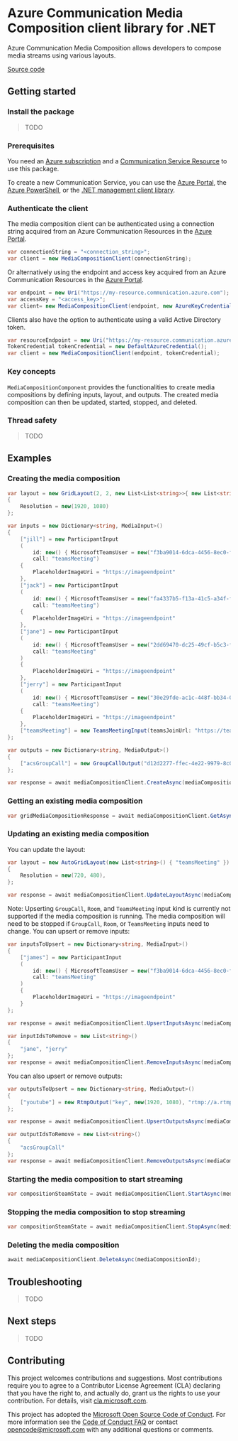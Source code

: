 # Azure Communication Media Composition client library for .NET

Azure Communication Media Composition allows developers to compose media streams using various layouts.

[Source code][source]

## Getting started

### Install the package
> TODO

### Prerequisites
You need an [Azure subscription][azure_sub] and a [Communication Service Resource][communication_resource_docs] to use this package.

To create a new Communication Service, you can use the [Azure Portal][communication_resource_create_portal], the [Azure PowerShell][communication_resource_create_power_shell], or the [.NET management client library][communication_resource_create_net].

### Authenticate the client
The media composition client can be authenticated using a connection string acquired from an Azure Communication Resources in the [Azure Portal][azure_portal].

```C# Snippet:CreateMediaCompositionClient
var connectionString = "<connection_string>";
var client = new MediaCompositionClient(connectionString);
```

Or alternatively using the endpoint and access key acquired from an Azure Communication Resources in the [Azure Portal][azure_portal].

```C# Snippet:CreateMediaCompositionClientFromAccessKey
var endpoint = new Uri("https://my-resource.communication.azure.com");
var accessKey = "<access_key>";
var client= new MediaCompositionClient(endpoint, new AzureKeyCredential(accessKey));
```

Clients also have the option to authenticate using a valid Active Directory token.

```C# Snippet:CreateMediaCompositionClientFromToken
var resourceEndpoint = new Uri("https://my-resource.communication.azure.com");
TokenCredential tokenCredential = new DefaultAzureCredential();
var client = new MediaCompositionClient(endpoint, tokenCredential);
```

### Key concepts
`MediaCompositionComponent` provides the functionalities to create media compositions by defining inputs, layout, and outputs. The created media composition can then be updated, started, stopped, and deleted.

### Thread safety
> TODO

## Examples
### Creating the media composition

```C# Snippet:CreateMediaComposition
var layout = new GridLayout(2, 2, new List<List<string>>{ new List<string> { "jill", "jack" }, new List<string> { "jane", "jerry" } })
{
    Resolution = new(1920, 1080)
};

var inputs = new Dictionary<string, MediaInput>()
{
    ["jill"] = new ParticipantInput
    (
        id: new() { MicrosoftTeamsUser = new("f3ba9014-6dca-4456-8ec0-fa03cfa2b7b7") },
        call: "teamsMeeting")
    {
        PlaceholderImageUri = "https://imageendpoint"
    },
    ["jack"] = new ParticipantInput
    (
        id: new() { MicrosoftTeamsUser = new("fa4337b5-f13a-41c5-a34f-f2aa46699b61") },
        call: "teamsMeeting")
    {
        PlaceholderImageUri = "https://imageendpoint"
    },
    ["jane"] = new ParticipantInput
    (
        id: new() { MicrosoftTeamsUser = new("2dd69470-dc25-49cf-b5c3-f562f08bf3b2") },
        call: "teamsMeeting"
    )
    {
        PlaceholderImageUri = "https://imageendpoint"
    },
    ["jerry"] = new ParticipantInput
    (
        id: new() { MicrosoftTeamsUser = new("30e29fde-ac1c-448f-bb34-0f3448d5a677") },
        call: "teamsMeeting")
    {
        PlaceholderImageUri = "https://imageendpoint"
    },
    ["teamsMeeting"] = new TeamsMeetingInput(teamsJoinUrl: "https://teamsJoinUrl")
};

var outputs = new Dictionary<string, MediaOutput>()
{
    ["acsGroupCall"] = new GroupCallOutput("d12d2277-ffec-4e22-9979-8c0d8c13d193")
};

var response = await mediaCompositionClient.CreateAsync(mediaCompositionId, layout, inputs, outputs);
```

### Getting an existing media composition

```C# Snippet:GetMediaComposition
var gridMediaCompositionResponse = await mediaCompositionClient.GetAsync(mediaCompositionId);
```

### Updating an existing media composition

You can update the layout:
```C# Snippet:UpdateLayout
var layout = new AutoGridLayout(new List<string>() { "teamsMeeting" })
{
    Resolution = new(720, 480),
};

var response = await mediaCompositionClient.UpdateLayoutAsync(mediaCompositionId, layout);
```

Note: Upserting `GroupCall`, `Room`, and `TeamsMeeting` input kind is currently not supported if the media composition is running. The media composition will need to be stopped if `GroupCall`, `Room`, or `TeamsMeeting` inputs need to change.
You can upsert or remove inputs:

```C# Snippet:UpsertInputs
var inputsToUpsert = new Dictionary<string, MediaInput>()
{
    ["james"] = new ParticipantInput
    (
        id: new() { MicrosoftTeamsUser = new("f3ba9014-6dca-4456-8ec0-fa03cfa2b70p") },
        call: "teamsMeeting"
    )
    {
        PlaceholderImageUri = "https://imageendpoint"
    }
};

var response = await mediaCompositionClient.UpsertInputsAsync(mediaCompositionId, inputsToUpsert);
```

```C# Snippet:RemoveInputs
var inputIdsToRemove = new List<string>()
{
    "jane", "jerry"
};
var response = await mediaCompositionClient.RemoveInputsAsync(mediaCompositionId, inputIdsToRemove);
```

You can also upsert or remove outputs:
```C# Snippet:UpsertOutputs
var outputsToUpsert = new Dictionary<string, MediaOutput>()
{
    ["youtube"] = new RtmpOutput("key", new(1920, 1080), "rtmp://a.rtmp.youtube.com/live2")
};

var response = await mediaCompositionClient.UpsertOutputsAsync(mediaCompositionId, outputsToUpsert);
```

```C# Snippet:RemoveOutputs
var outputIdsToRemove = new List<string>()
{
    "acsGroupCall"
};
var response = await mediaCompositionClient.RemoveOutputsAsync(mediaCompositionId, outputIdsToRemove);
```

### Starting the media composition to start streaming

```C# Snippet:StartMediaComposition
var compositionSteamState = await mediaCompositionClient.StartAsync(mediaCompositionId);
```

### Stopping the media composition to stop streaming

```C# Snippet:StopMediaComposition
var compositionSteamState = await mediaCompositionClient.StopAsync(mediaCompositionId);
```

### Deleting the media composition

```C# Snippet:DeleteMediaComposition
await mediaCompositionClient.DeleteAsync(mediaCompositionId);
```

## Troubleshooting
> TODO

## Next steps
> TODO

## Contributing
This project welcomes contributions and suggestions. Most contributions require you to agree to a Contributor License Agreement (CLA) declaring that you have the right to, and actually do, grant us the rights to use your contribution. For details, visit [cla.microsoft.com][cla].

This project has adopted the [Microsoft Open Source Code of Conduct][coc]. For more information see the [Code of Conduct FAQ][coc_faq] or contact [opencode@microsoft.com][coc_contact] with any additional questions or comments.

<!-- LINKS -->
[azure_sub]: https://azure.microsoft.com/free/dotnet/
[azure_portal]: https://portal.azure.com
[source]: https://github.com/Azure/azure-sdk-for-net/tree/main/sdk/communication/Azure.Communication.MediaComposition/src
[cla]: https://cla.microsoft.com
[coc]: https://opensource.microsoft.com/codeofconduct/
[coc_faq]: https://opensource.microsoft.com/codeofconduct/faq/
[coc_contact]: mailto:opencode@microsoft.com
[communication_resource_create_portal]:  https://docs.microsoft.com/azure/communication-services/quickstarts/create-communication-resource?tabs=windows&pivots=platform-azp
[communication_resource_create_power_shell]: https://docs.microsoft.com/powershell/module/az.communication/new-azcommunicationservice
[communication_resource_create_net]: https://docs.microsoft.com/azure/communication-services/quickstarts/create-communication-resource?tabs=windows&pivots=platform-net
[communication_resource_docs]: https://docs.microsoft.com/azure/communication-services/quickstarts/create-communication-resource?tabs=windows&pivots=platform-azp
